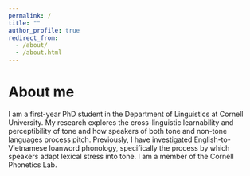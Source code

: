 ```yaml
---
permalink: /
title: ""
author_profile: true
redirect_from: 
  - /about/
  - /about.html
---
```


About me
======
I am a first-year PhD student in the Department of Linguistics at Cornell University. My research explores the cross-linguistic learnability and perceptibility of tone and how speakers of both tone and non-tone languages process pitch. Previously, I have investigated English-to-Vietnamese loanword phonology, specifically the process by which speakers adapt lexical stress into tone. I am a member of the Cornell Phonetics Lab. 
